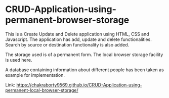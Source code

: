 # CRUD-Application-using-permanent-browser-storage


This is a Create Update and Delete application using HTML, CSS and Javascript. The application has add, update and delete functionalities. 
Search by source or destination functionality is also added.


The storage used is of a permanent form. The local browser storage facility is used here.



A database containing information about different people has been taken as example for implementation.


Link: https://chakraborty9569.github.io/CRUD-Application-using-permanent-local-browser-storage/
